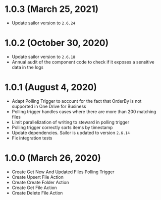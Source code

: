 # 1.0.3 (March 25, 2021)

* Update sailor version to `2.6.24`

# 1.0.2 (October 30, 2020)

* Update sailor version to `2.6.18`
* Annual audit of the component code to check if it exposes a sensitive data in the logs

# 1.0.1 (August 4, 2020)

* Adapt Polling Trigger to account for the fact that OrderBy is not supported in One Drive for Business
* Polling trigger handles cases where there are more than 200 matching files
* Limit parallelization of writing to steward in polling trigger
* Polling trigger correctly sorts items by timestamp
* Update dependencies. Sailor is updated to version `2.6.14`
* Fix integration tests

# 1.0.0 (March 26, 2020)

* Create Get New And Updated Files Polling Trigger
* Create Upsert File Action
* Create Create Folder Action
* Create Get File Action
* Create Delete File Action
